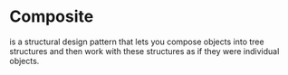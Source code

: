# Composite
is a structural design pattern that lets you compose objects into tree structures and then work with these structures as if they were individual objects.